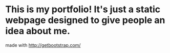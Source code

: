 # This is my portfolio! It's just a static webpage designed to give people an idea about me.
made with http://getbootstrap.com/
